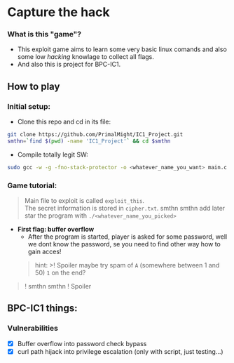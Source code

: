 # Capture the hack
### What is this "game"?
+ This exploit game aims to learn some very basic linux comands and also some low *hacking* knowlage to collect all flags.
+ And also this is project for BPC-IC1.
## How to play
### Initial setup:
+ Clone this repo and cd in its file:
```bash
git clone https://github.com/PrimalMight/IC1_Project.git
smthn=`find $(pwd) -name 'IC1_Project'` && cd $smthn
```
+ Compile totally legit SW:
```bash
sudo gcc -w -g -fno-stack-protector -o <whatever_name_you_want> main.c   
```
### Game tutorial:
> Main file to exploit is called ``exploit_this``. </br>
> The secret information is stored in ``cipher.txt``.
smthn smthn add later</br>
star the program with ``./<whatever_name_you_picked>``
+ **First flag: buffer overflow**
	* After the program is started, player is asked for some password, well we dont know the password, se you need to find other way how to gain acces! </br>
	> hint: >! Spoiler maybe try spam of ``A`` (somewhere between 1 and 50) ``1`` on the end? 
>! smthn smthn
>! Spoiler

## BPC-IC1 things:

### Vulnerabilities
- [x] Buffer overflow into password check bypass
- [x] curl path hijack into privilege escalation (only with script, just testing...)